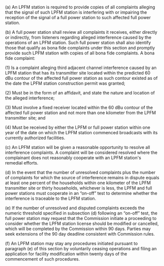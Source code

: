 (a) An LPFM station is required to provide copies of all complaints alleging that the signal of such LPFM station is interfering with or impairing the reception of the signal of a full power station to such affected full power station.

(b) A full power station shall review all complaints it receives, either directly or indirectly, from listeners regarding alleged interference caused by the operations of an LPFM station. Such full power station shall also identify those that qualify as bona fide complaints under this section and promptly provide such LPFM station with copies of all bona fide complaints. A bona fide complaint:

(1) Is a complaint alleging third adjacent channel interference caused by an LPFM station that has its transmitter site located within the predicted 60 dBu contour of the affected full power station as such contour existed as of the date the LPFM station construction permit was granted;

(2) Must be in the form of an affidavit, and state the nature and location of the alleged interference;

(3) Must involve a fixed receiver located within the 60 dBu contour of the affected full power station and not more than one kilometer from the LPFM transmitter site; and

(4) Must be received by either the LPFM or full power station within one year of the date on which the LPFM station commenced broadcasts with its currently authorized facilities.

(c) An LPFM station will be given a reasonable opportunity to resolve all interference complaints. A complaint will be considered resolved where the complainant does not reasonably cooperate with an LPFM station's remedial efforts.

(d) In the event that the number of unresolved complaints plus the number of complaints for which the source of interference remains in dispute equals at least one percent of the households within one kilometer of the LPFM transmitter site or thirty households, whichever is less, the LPFM and full power stations must cooperate in an “on-off” test to determine whether the interference is traceable to the LPFM station.

(e) If the number of unresolved and disputed complaints exceeds the numeric threshold specified in subsection (d) following an “on-off” test, the full power station may request that the Commission initiate a proceeding to consider whether the LPFM station license should be modified or cancelled, which will be completed by the Commission within 90 days. Parties may seek extensions of the 90 day deadline consistent with Commission rules.

(f) An LPFM station may stay any procedures initiated pursuant to paragraph (e) of this section by voluntarily ceasing operations and filing an application for facility modification within twenty days of the commencement of such procedures.

